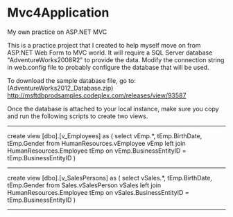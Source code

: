 Mvc4Application
===============

My own practice on ASP.NET MVC

This is a practice project that I created to help myself move on from ASP.NET Web Form to MVC world.
It will require a SQL Server database "AdventureWorks2008R2" to provide the data.
Modify the connection string in web.config file to probably configure the database that will be used.

To download the sample database file, go to: (AdventureWorks2012_Database.zip)
http://msftdbprodsamples.codeplex.com/releases/view/93587

Once the database is attached to your local instance, make sure you copy and run the following scripts to create two views.

-------------------------------------------------------------------------------------------

create view [dbo].[v_Employees] as
(
         select vEmp.*, tEmp.BirthDate, tEmp.Gender
         from HumanResources.vEmployee vEmp
         left join HumanResources.Employee tEmp on vEmp.BusinessEntityID = tEmp.BusinessEntityID
)

-------------------------------------------------------------------------------------------

create view [dbo].[v_SalesPersons] as
(
         select vSales.*, tEmp.BirthDate, tEmp.Gender
         from Sales.vSalesPerson vSales
         left join HumanResources.Employee tEmp on vSales.BusinessEntityID = tEmp.BusinessEntityID
)

-------------------------------------------------------------------------------------------






